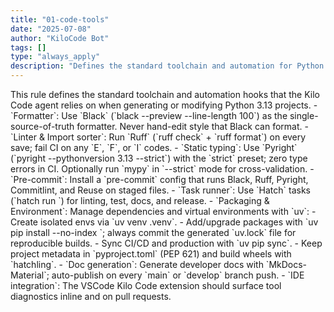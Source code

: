 ```yaml
---
title: "01-code-tools"
date: "2025-07-08"
author: "KiloCode Bot"
tags: []
type: "always_apply"
description: "Defines the standard toolchain and automation for Python 3.13 projects."
---
```

<code-tools>
<title>Standard Toolchain and Automation</title>
<overview>This rule defines the standard toolchain and automation hooks that the Kilo Code agent relies on when generating or modifying Python 3.13 projects.</overview>
<rules>
  - `Formatter`: Use `Black` (`black --preview --line-length 100`) as the single-source-of-truth formatter. Never hand-edit style that Black can format.
  - `Linter & Import sorter`: Run `Ruff` (`ruff check` + `ruff format`) on every save; fail CI on any `E`, `F`, or `I` codes.
  - `Static typing`: Use `Pyright` (`pyright --pythonversion 3.13 --strict`) with the `strict` preset; zero type errors in CI. Optionally run `mypy` in `--strict` mode for cross-validation.
  - `Pre-commit`: Install a `pre-commit` config that runs Black, Ruff, Pyright, Commitlint, and Reuse on staged files.
  - `Task runner`: Use `Hatch` tasks (`hatch run <task>`) for linting, test, docs, and release.
  - `Packaging & Environment`: Manage dependencies and virtual environments with `uv`:
    - Create isolated envs via `uv venv .venv`.
    - Add/upgrade packages with `uv pip install --no-index <pkg>`; always commit the generated `uv.lock` file for reproducible builds.
    - Sync CI/CD and production with `uv pip sync`.
    - Keep project metadata in `pyproject.toml` (PEP 621) and build wheels with `hatchling`.
  - `Doc generation`: Generate developer docs with `MkDocs-Material`; auto-publish on every `main` or `develop` branch push.
  - `IDE integration`: The VSCode Kilo Code extension should surface tool diagnostics inline and on pull requests.
</rules>
</code-tools>

